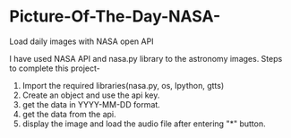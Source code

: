 # Picture-Of-The-Day-NASA-
Load daily images with NASA open API

I have used NASA API and nasa.py library to the astronomy images. Steps to complete this project-
1) Import the required libraries(nasa.py, os, Ipython, gtts)
2) Create an object and use the api key.
3) get the data in YYYY-MM-DD format.
4) get the data from the api.
5) display the image and load the audio file after entering "*" button.
